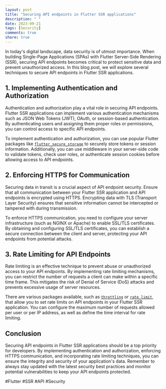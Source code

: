 ```yaml
---
layout: post
title: "Securing API endpoints in Flutter SSR applications"
description: " "
date: 2023-09-21
tags: [Security]
comments: true
share: true
---
```


In today's digital landscape, data security is of utmost importance. When building Single-Page Applications (SPAs) with Flutter Server-Side Rendering (SSR), securing API endpoints becomes critical to protect sensitive data and prevent unauthorized access. In this blog post, we will explore several techniques to secure API endpoints in Flutter SSR applications.

## 1. Implementing Authentication and Authorization

Authentication and authorization play a vital role in securing API endpoints. Flutter SSR applications can implement various authentication mechanisms such as JSON Web Tokens (JWT), OAuth, or session-based authentication. By authenticating users and assigning them proper roles or permissions, you can control access to specific API endpoints.

To implement authentication and authorization, you can use popular Flutter packages like [`flutter_secure_storage`](https://pub.dev/packages/flutter_secure_storage) to securely store tokens or session information. Additionally, you can use middleware in your server-side code to validate tokens, check user roles, or authenticate session cookies before allowing access to API endpoints.

## 2. Enforcing HTTPS for Communication

Securing data in transit is a crucial aspect of API endpoint security. Ensure that all communication between your Flutter SSR application and API endpoints is encrypted using HTTPS. Encrypting data with TLS (Transport Layer Security) ensures that sensitive information cannot be intercepted or tampered with during transmission.

To enforce HTTPS communication, you need to configure your server infrastructure (such as NGINX or Apache) to enable SSL/TLS certificates. By obtaining and configuring SSL/TLS certificates, you can establish a secure connection between the client and server, protecting your API endpoints from potential attacks.

## 3. Rate Limiting for API Endpoints

Rate limiting is an effective technique to prevent abuse or unauthorized access to your API endpoints. By implementing rate limiting mechanisms, you can restrict the number of requests a client can make within a specific time frame. This mitigates the risk of Denial of Service (DoS) attacks and prevents excessive usage of server resources.

There are various packages available, such as [`throttling`](https://pub.dev/packages/throttling) or [`rate_limit`](https://pub.dev/packages/rate_limit), that allow you to set rate limits on API endpoints in your Flutter SSR application. You can configure the maximum number of requests allowed per user or per IP address, as well as define the time interval for rate limiting.

## Conclusion

Securing API endpoints in Flutter SSR applications should be a top priority for developers. By implementing authentication and authorization, enforcing HTTPS communication, and incorporating rate limiting techniques, you can ensure the integrity and security of your application's data. Remember to always stay updated with the latest security best practices and monitor potential vulnerabilities to keep your API endpoints protected.

#Flutter #SSR #API #Security
